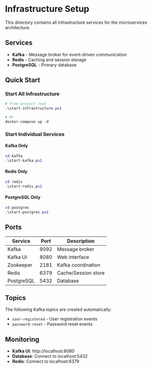 # Infrastructure Setup

This directory contains all infrastructure services for the microservices architecture.

## Services

- **Kafka** - Message broker for event-driven communication
- **Redis** - Caching and session storage
- **PostgreSQL** - Primary database

## Quick Start

### Start All Infrastructure
```powershell
# From project root
.\start-infrastructure.ps1

# Or
docker-compose up -d
```

### Start Individual Services

#### Kafka Only
```powershell
cd kafka
.\start-kafka.ps1
```

#### Redis Only
```powershell
cd redis
.\start-redis.ps1
```

#### PostgreSQL Only
```powershell
cd postgres
.\start-postgres.ps1
```

## Ports

| Service | Port | Description |
|---------|------|-------------|
| Kafka | 9092 | Message broker |
| Kafka UI | 8080 | Web interface |
| Zookeeper | 2181 | Kafka coordination |
| Redis | 6379 | Cache/Session store |
| PostgreSQL | 5432 | Database |

## Topics

The following Kafka topics are created automatically:
- `user-registered` - User registration events
- `password-reset` - Password reset events

## Monitoring

- **Kafka UI**: http://localhost:8080
- **Database**: Connect to localhost:5432
- **Redis**: Connect to localhost:6379 